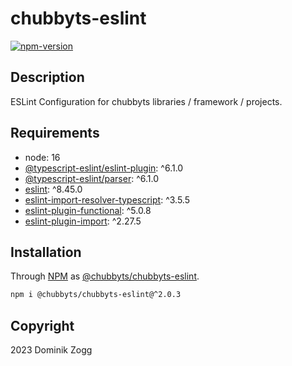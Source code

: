 # chubbyts-eslint

[![npm-version](https://img.shields.io/npm/v/@chubbyts/chubbyts-eslint.svg)](https://www.npmjs.com/package/@chubbyts/chubbyts-eslint)

## Description

ESLint Configuration for chubbyts libraries / framework / projects.

## Requirements

 * node: 16
 * [@typescript-eslint/eslint-plugin][2]: ^6.1.0
 * [@typescript-eslint/parser][3]: ^6.1.0
 * [eslint][4]: ^8.45.0
 * [eslint-import-resolver-typescript][5]: ^3.5.5
 * [eslint-plugin-functional][6]: ^5.0.8
 * [eslint-plugin-import][7]: ^2.27.5

## Installation

Through [NPM](https://www.npmjs.com) as [@chubbyts/chubbyts-eslint][1].

```sh
npm i @chubbyts/chubbyts-eslint@^2.0.3
```

## Copyright

2023 Dominik Zogg

[1]: https://www.npmjs.com/package/@chubbyts/chubbyts-eslint
[2]: https://www.npmjs.com/package/@typescript-eslint/eslint-plugin
[3]: https://www.npmjs.com/package/@typescript-eslint/parser
[4]: https://www.npmjs.com/package/eslint
[5]: https://www.npmjs.com/package/eslint-import-resolver-typescript
[6]: https://www.npmjs.com/package/eslint-plugin-functional
[7]: https://www.npmjs.com/package/eslint-plugin-import
